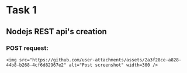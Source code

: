 # Task 1

## Nodejs REST api's creation

### POST request:
    <img src="https://github.com/user-attachments/assets/2a3f28ce-a828-44b8-b268-4cf6d82967e2" alt="Post screenshot" width=300 />


